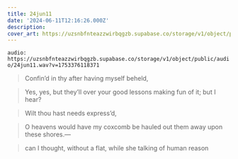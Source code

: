 ```yaml
---
title: 24jun11
date: '2024-06-11T12:16:26.000Z'
description: 
cover_art: https://uzsnbfnteazzwirbqgzb.supabase.co/storage/v1/object/public/cover-art/24jun11.png?v=1753374889224
---
```


`audio: https://uzsnbfnteazzwirbqgzb.supabase.co/storage/v1/object/public/audio/24jun11.wav?v=1753376118371`


> Confin’d in thy after having myself beheld,

> Yes, yes, but they’ll over your good lessons making fun of it; but I hear?

> Wilt thou hast needs express’d,

> O heavens would have my coxcomb be hauled out them away upon these shores.—

> can I thought, without a flat, while she talking of human reason